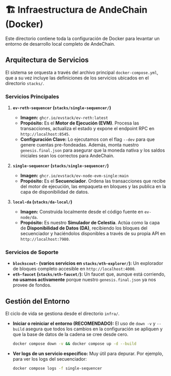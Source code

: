 # 🏗️ Infraestructura de AndeChain (Docker)

Este directorio contiene toda la configuración de Docker para levantar un entorno de desarrollo local completo de AndeChain.

## Arquitectura de Servicios

El sistema se orquesta a través del archivo principal `docker-compose.yml`, que a su vez incluye las definiciones de los servicios ubicados en el directorio `stacks/`.

### Servicios Principales

1.  **`ev-reth-sequencer` (`stacks/single-sequencer/`)**
    *   **Imagen:** `ghcr.io/evstack/ev-reth:latest`
    *   **Propósito:** Es el **Motor de Ejecución (EVM)**. Procesa las transacciones, actualiza el estado y expone el endpoint RPC en `http://localhost:8545`.
    *   **Configuración Clave:** Lo ejecutamos con el flag `--dev` para que genere cuentas pre-fondeadas. Además, monta nuestro `genesis.final.json` para asegurar que la moneda nativa y los saldos iniciales sean los correctos para AndeChain.

2.  **`single-sequencer` (`stacks/single-sequencer/`)**
    *   **Imagen:** `ghcr.io/evstack/ev-node-evm-single:main`
    *   **Propósito:** Es el **Secuenciador**. Ordena las transacciones que recibe del motor de ejecución, las empaqueta en bloques y las publica en la capa de disponibilidad de datos.

3.  **`local-da` (`stacks/da-local/`)**
    *   **Imagen:** Construida localmente desde el código fuente en `ev-node/da`.
    *   **Propósito:** Es nuestro **Simulador de Celestia**. Actúa como la capa de **Disponibilidad de Datos (DA)**, recibiendo los bloques del secuenciador y haciéndolos disponibles a través de su propia API en `http://localhost:7980`.

### Servicios de Soporte

*   **`blockscout-` (varios servicios en `stacks/eth-explorer/`):** Un explorador de bloques completo accesible en `http://localhost:4000`.
*   **`eth-faucet` (`stacks/eth-faucet/`):** Un faucet que, aunque está corriendo, **no usamos activamente** porque nuestro `genesis.final.json` ya nos provee de fondos.

## Gestión del Entorno

El ciclo de vida se gestiona desde el directorio `infra/`.

-   **Iniciar o reiniciar el entorno (RECOMENDADO):**
    El uso de `down -v` y `--build` asegura que todos los cambios en la configuración se apliquen y que la base de datos de la cadena se cree desde cero.
    ```bash
    docker compose down -v && docker compose up -d --build
    ```

-   **Ver logs de un servicio específico:**
    Muy útil para depurar. Por ejemplo, para ver los logs del secuenciador:
    ```bash
    docker compose logs -f single-sequencer
    ```